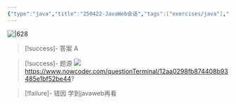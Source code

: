 ```yaml
---
{"type":"java","title":"250422-JavaWeb会话","tags":["exercises/java"],"author":"codertoro","establish":"2025-04-22","update":"2025-04-22","dg-publish":true,"java":true,"permalink":"/Exercises/Java/250422-JavaWeb会话/","dgPassFrontmatter":true,"created":"2025-04-22T10:00:58.957+08:00","updated":"2025-04-22T10:02:47.201+08:00"}
---
```


![|628](https://img.codertoro.top/Bucket/Exercises/Java/20250422100124921.png)

> [!success]- 答案
A

> [!success]- 题源
![](https://img.codertoro.top/Bucket/Exercises/Java/20250422100146790.png)
https://www.nowcoder.com/questionTerminal/12aa0298fb874408b93485e1bf52be44?

> [!failure]- 错因
学到javaweb再看

